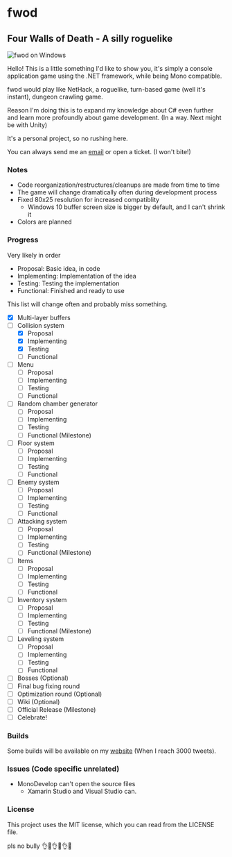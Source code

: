 # fwod
## Four Walls of Death - A silly roguelike

![fwod on Windows](http://www.wilomgfx.net/didier/pages/fwod/img1.png)

Hello! This is a little something I'd like to show you, it's simply a console application game using the .NET framework, while being Mono compatible.

fwod would play like NetHack, a roguelike, turn-based game (well it's instant), dungeon crawling game.

Reason I'm doing this is to expand my knowledge about C# even further and learn more profoundly about game development. (In a way. Next might be with Unity)

It's a personal project, so no rushing here.

You can always send me an [email](mailto:devddstuff@gmail.com) or open a ticket. (I won't bite!)

### Notes
- Code reorganization/restructures/cleanups are made from time to time
- The game will change dramatically often during development process
- Fixed 80x25 resolution for increased compatiblity
  - Windows 10 buffer screen size is bigger by default, and I can't shrink it
- Colors are planned

### Progress
Very likely in order
- Proposal: Basic idea, in code
- Implementing: Implementation of the idea
- Testing: Testing the implementation
- Functional: Finished and ready to use

This list will change often and probably miss something.

- [x] Multi-layer buffers
- [ ] Collision system
  - [x] Proposal
  - [x] Implementing
  - [x] Testing
  - [ ] Functional
- [ ] Menu
  - [ ] Proposal
  - [ ] Implementing
  - [ ] Testing
  - [ ] Functional
- [ ] Random chamber generator
  - [ ] Proposal
  - [ ] Implementing
  - [ ] Testing
  - [ ] Functional (Milestone)
- [ ] Floor system
  - [ ] Proposal
  - [ ] Implementing
  - [ ] Testing
  - [ ] Functional
- [ ] Enemy system
  - [ ] Proposal
  - [ ] Implementing
  - [ ] Testing
  - [ ] Functional
- [ ] Attacking system
  - [ ] Proposal
  - [ ] Implementing
  - [ ] Testing
  - [ ] Functional (Milestone)
- [ ] Items
  - [ ] Proposal
  - [ ] Implementing
  - [ ] Testing
  - [ ] Functional
- [ ] Inventory system
  - [ ] Proposal
  - [ ] Implementing
  - [ ] Testing
  - [ ] Functional (Milestone)
- [ ] Leveling system
  - [ ] Proposal
  - [ ] Implementing
  - [ ] Testing
  - [ ] Functional
- [ ] Bosses (Optional)
- [ ] Final bug fixing round
- [ ] Optimization round (Optional)
- [ ] Wiki (Optional)
- [ ] Official Release (Milestone)
- [ ] Celebrate!

### Builds
Some builds will be available on my [website](http://www.wilomgfx.net/didier/pages/fwod.html) (When I reach 3000 tweets).

### Issues (Code specific unrelated)
- MonoDevelop can't open the source files
  - Xamarin Studio and Visual Studio can.

### License
This project uses the MIT license, which you can read from the LICENSE file.

pls no bully :ok_hand::eyes::ok_hand::eyes::ok_hand::poop:
